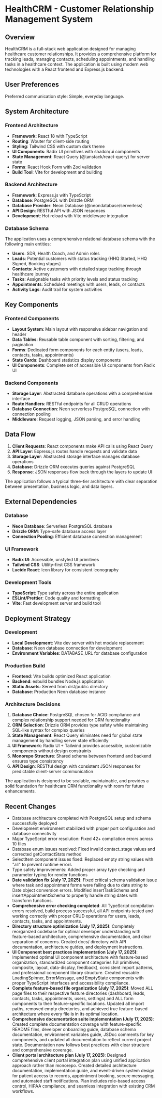 # HealthCRM - Customer Relationship Management System

## Overview

HealthCRM is a full-stack web application designed for managing healthcare customer relationships. It provides a comprehensive platform for tracking leads, managing contacts, scheduling appointments, and handling tasks in a healthcare context. The application is built using modern web technologies with a React frontend and Express.js backend.

## User Preferences

Preferred communication style: Simple, everyday language.

## System Architecture

### Frontend Architecture
- **Framework**: React 18 with TypeScript
- **Routing**: Wouter for client-side routing
- **Styling**: Tailwind CSS with custom dark theme
- **UI Components**: Radix UI primitives with shadcn/ui components
- **State Management**: React Query (@tanstack/react-query) for server state
- **Forms**: React Hook Form with Zod validation
- **Build Tool**: Vite for development and building

### Backend Architecture
- **Framework**: Express.js with TypeScript
- **Database**: PostgreSQL with Drizzle ORM
- **Database Provider**: Neon Database (@neondatabase/serverless)
- **API Design**: RESTful API with JSON responses
- **Development**: Hot reload with Vite middleware integration

### Database Schema
The application uses a comprehensive relational database schema with the following main entities:
- **Users**: SDR, Health Coach, and Admin roles
- **Leads**: Potential customers with status tracking (HHQ Started, HHQ Signed, Booking stages)
- **Contacts**: Active customers with detailed stage tracking through healthcare journey
- **Tasks**: Assignable tasks with priority levels and status tracking
- **Appointments**: Scheduled meetings with users, leads, or contacts
- **Activity Logs**: Audit trail for system activities

## Key Components

### Frontend Components
- **Layout System**: Main layout with responsive sidebar navigation and header
- **Data Tables**: Reusable table component with sorting, filtering, and pagination
- **Forms**: Dedicated form components for each entity (users, leads, contacts, tasks, appointments)
- **Stats Cards**: Dashboard statistics display components
- **UI Components**: Complete set of accessible UI components from Radix UI

### Backend Components
- **Storage Layer**: Abstracted database operations with a comprehensive interface
- **Route Handlers**: RESTful endpoints for all CRUD operations
- **Database Connection**: Neon serverless PostgreSQL connection with connection pooling
- **Middleware**: Request logging, JSON parsing, and error handling

## Data Flow

1. **Client Requests**: React components make API calls using React Query
2. **API Layer**: Express.js routes handle requests and validate data
3. **Storage Layer**: Abstracted storage interface manages database operations
4. **Database**: Drizzle ORM executes queries against PostgreSQL
5. **Response**: JSON responses flow back through the layers to update UI

The application follows a typical three-tier architecture with clear separation between presentation, business logic, and data layers.

## External Dependencies

### Database
- **Neon Database**: Serverless PostgreSQL database
- **Drizzle ORM**: Type-safe database access layer
- **Connection Pooling**: Efficient database connection management

### UI Framework
- **Radix UI**: Accessible, unstyled UI primitives
- **Tailwind CSS**: Utility-first CSS framework
- **Lucide React**: Icon library for consistent iconography

### Development Tools
- **TypeScript**: Type safety across the entire application
- **ESLint/Prettier**: Code quality and formatting
- **Vite**: Fast development server and build tool

## Deployment Strategy

### Development
- **Local Development**: Vite dev server with hot module replacement
- **Database**: Neon database connection for development
- **Environment Variables**: DATABASE_URL for database configuration

### Production Build
- **Frontend**: Vite builds optimized React application
- **Backend**: esbuild bundles Node.js application
- **Static Assets**: Served from dist/public directory
- **Database**: Production Neon database instance

### Architecture Decisions

1. **Database Choice**: PostgreSQL chosen for ACID compliance and complex relationship support needed for CRM functionality
2. **ORM Selection**: Drizzle ORM provides type safety while maintaining SQL-like syntax for complex queries
3. **State Management**: React Query eliminates need for global state management by handling server state efficiently
4. **UI Framework**: Radix UI + Tailwind provides accessible, customizable components without design constraints
5. **Monorepo Structure**: Shared schema between frontend and backend ensures type consistency
6. **API Design**: RESTful design with consistent JSON responses for predictable client-server communication

The application is designed to be scalable, maintainable, and provides a solid foundation for healthcare CRM functionality with room for future enhancements.

## Recent Changes

- Database architecture completed with PostgreSQL setup and schema successfully deployed
- Development environment stabilized with proper port configuration and database connectivity
- Major TypeScript error resolution: Fixed 42+ compilation errors across 10 files
- Database enum issues resolved: Fixed invalid contact_stage values and corrected getContactStats method
- SelectItem component issues fixed: Replaced empty string values with "all" to prevent runtime errors
- Type safety improvements: Added proper array type checking and parameter typing for render functions
- **Date validation fix (July 17, 2025)**: Fixed critical schema validation issue where task and appointment forms were failing due to date string to Date object conversion errors. Modified insertTaskSchema and insertAppointmentSchema to properly handle string dates with transform functions.
- **Comprehensive error checking completed**: All TypeScript compilation errors resolved, build process successful, all API endpoints tested and working correctly with proper CRUD operations for users, leads, contacts, tasks, and appointments.
- **Directory structure optimization (July 17, 2025)**: Completely reorganized codebase for optimal developer understanding with feature-based architecture, comprehensive documentation, and clear separation of concerns. Created docs/ directory with API documentation, architecture guides, and deployment instructions.
- **UI Component best practices implementation (July 17, 2025)**: Implemented optimal UI component architecture with feature-based organization, standardized component categories (UI primitives, composite, layout, data-display, feedback), consistent import patterns, and professional component library structure. Created reusable LoadingSpinner, ErrorMessage, and EmptyState components with proper TypeScript interfaces and accessibility compliance.
- **Complete feature-based file organization (July 17, 2025)**: Moved ALL page files to their respective feature directories (dashboard, leads, contacts, tasks, appointments, users, settings) and ALL form components to their feature-specific locations. Updated all import paths, removed empty directories, and achieved true feature-based architecture where every file is in its optimal location.
- **Comprehensive documentation suite implementation (July 17, 2025)**: Created complete documentation coverage with feature-specific README files, developer onboarding guide, database schema documentation, environment variables guide, JSDoc comments for key components, and updated all documentation to reflect current project state. Documentation now follows best practices with clear structure and comprehensive coverage.
- **Client portal architecture plan (July 17, 2025)**: Designed comprehensive client portal integration plan using unified application approach rather than monorepo. Created detailed architecture documentation, implementation guide, and event-driven system design for patient access to records, appointment booking, secure messaging, and automated staff notifications. Plan includes role-based access control, HIPAA compliance, and seamless integration with existing CRM workflows.